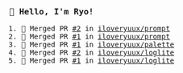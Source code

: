 <samp>

### 👋 Hello, I'm Ryo!
<!--START_SECTION:activity-->
1. 🎉 Merged PR [#2](https://github.com/iloveryuux/prompt/pull/2) in [iloveryuux/prompt](https://github.com/iloveryuux/prompt)
2. 🎉 Merged PR [#1](https://github.com/iloveryuux/prompt/pull/1) in [iloveryuux/prompt](https://github.com/iloveryuux/prompt)
3. 🎉 Merged PR [#1](https://github.com/iloveryuux/palette/pull/1) in [iloveryuux/palette](https://github.com/iloveryuux/palette)
4. 🎉 Merged PR [#2](https://github.com/iloveryuux/loglite/pull/2) in [iloveryuux/loglite](https://github.com/iloveryuux/loglite)
5. 🎉 Merged PR [#1](https://github.com/iloveryuux/loglite/pull/1) in [iloveryuux/loglite](https://github.com/iloveryuux/loglite)
<!--END_SECTION:activity-->